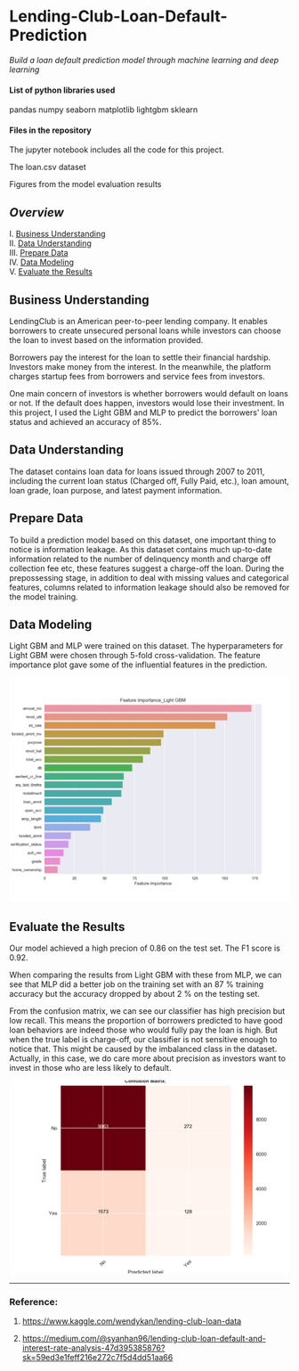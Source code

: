 # Lending-Club-Loan-Default-Prediction
*Build a loan default prediction model through machine learning and deep learning*
 
####  List of python libraries used
pandas
numpy
seaborn
matplotlib
lightgbm
sklearn

#### Files in the repository

The jupyter notebook includes all the code for this project.

The loan.csv dataset

Figures from the model evaluation results

## *Overview*

I. [Business Understanding](#Business-Understanding)<br>
II. [Data Understanding](#Data-Understanding)<br>
III. [Prepare Data](#Prepare-Data)<br>
IV. [Data Modeling](#Data-Modeling)<br>
V. [Evaluate the Results](#Evaluate-the-Results)<br>

## Business Understanding 

LendingClub is an American peer-to-peer lending company. It enables borrowers to create unsecured personal loans while investors can choose the loan to invest based on the information provided.

Borrowers pay the interest for the loan to settle their financial hardship. Investors make money from the interest. In the meanwhile, the platform charges startup fees from borrowers and service fees from investors.

One main concern of investors is whether borrowers would default on loans or not. If the default does happen, investors would lose their investment. In this project, I used the Light GBM and MLP to predict the borrowers' loan status and achieved an accuracy of 85%.

## Data Understanding

The dataset contains loan data for loans issued through 2007 to 2011, including the current loan status (Charged off, Fully Paid, etc.), loan amount, loan grade, loan purpose, and latest payment information. 

## Prepare Data

To build a prediction model based on this dataset, one important thing to notice is information leakage. As this dataset contains much up-to-date information related to the number of delinquency month and charge off collection fee etc, these features suggest a charge-off the loan. During the prepossessing stage, in addition to deal with missing values and categorical features, columns related to information leakage should also be removed for the model training.


## Data Modeling

Light GBM and MLP were trained on this dataset. The hyperparameters for Light GBM were chosen through 5-fold cross-validation.
The feature importance plot gave some of the influential features in the prediction.

![FI](https://github.com/yanhan-si/Lending-Club-Loan-Default-Prediction/blob/master/Light%20GBM_FI.png)


## Evaluate the Results

Our model achieved a high precion of 0.86 on the test set. The F1 score is 0.92.

When comparing the results from Light GBM with these from MLP, we can see that MLP did a better job on the training set with an 87 % training accuracy but the accuracy dropped by about 2 % on the testing set.

From the confusion matrix, we can see our classifier has high precision but low recall. This means the proportion of borrowers predicted to have good loan behaviors are indeed those who would fully pay the loan is high. But when the true label is charge-off, our classifier is not sensitive enough to notice that. This might be caused by the imbalanced class in the dataset. Actually, in this case, we do care more about precision as investors want to invest in those who are less likely to default.

![CM](https://github.com/yanhan-si/Lending-Club-Loan-Default-Prediction/blob/master/mlp_cm.png)


-------------------------------------------

### Reference:

1. https://www.kaggle.com/wendykan/lending-club-loan-data

2. https://medium.com/@syanhan96/lending-club-loan-default-and-interest-rate-analysis-47d395385876?sk=59ed3e1feff216e272c7f5d4dd51aa66

